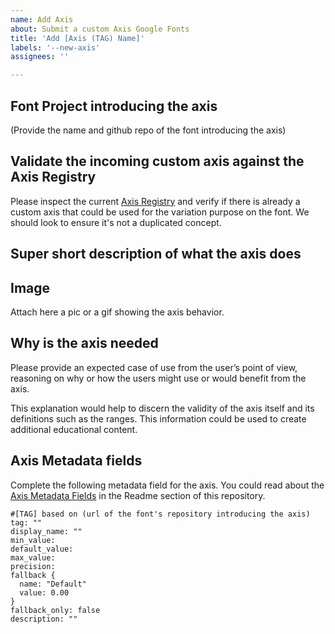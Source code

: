```yaml
---
name: Add Axis
about: Submit a custom Axis Google Fonts
title: 'Add [Axis (TAG) Name]'
labels: '--new-axis'
assignees: ''

---
```


## Font Project introducing the axis

(Provide the name and github repo of the font introducing the axis)

## Validate the incoming custom axis against the Axis Registry

Please inspect the current [Axis Registry](https://github.com/googlefonts/axisregistry/tree/main/Lib/axisregistry/data) and verify if there is already a custom axis that could be used for the variation purpose on the font. We should look to ensure it's not a duplicated concept.

## Super short description of what the axis does

## Image

Attach here a pic or a gif showing the axis behavior.

## Why is the axis needed

Please provide an expected case of use from the user’s point of view, reasoning on why or how the users might use or would benefit from the axis. 

This explanation would help to discern the validity of the axis itself and its definitions such as the ranges. This information could be used to create additional educational content.

## Axis Metadata fields

Complete the following metadata field for the axis. You could read about the [Axis Metadata Fields](https://github.com/googlefonts/axisregistry#axis-metadata-fields) in the Readme section of this repository.

```
#[TAG] based on (url of the font's repository introducing the axis)
tag: ""
display_name: ""
min_value: 
default_value: 
max_value: 
precision: 
fallback {
  name: "Default"
  value: 0.00
}
fallback_only: false
description: ""
````



